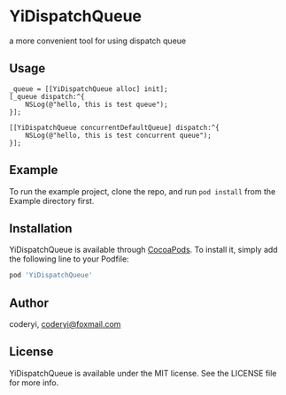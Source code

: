 # YiDispatchQueue

a more convenient tool for using dispatch queue

## Usage

```
_queue = [[YiDispatchQueue alloc] init];
[_queue dispatch:^{
    NSLog(@"hello, this is test queue");
}];
    
[[YiDispatchQueue concurrentDefaultQueue] dispatch:^{
    NSLog(@"hello, this is test concurrent queue");
}];
```

## Example

To run the example project, clone the repo, and run `pod install` from the Example directory first.


## Installation

YiDispatchQueue is available through [CocoaPods](https://cocoapods.org). To install
it, simply add the following line to your Podfile:

```ruby
pod 'YiDispatchQueue'
```

## Author

coderyi, coderyi@foxmail.com

## License

YiDispatchQueue is available under the MIT license. See the LICENSE file for more info.
